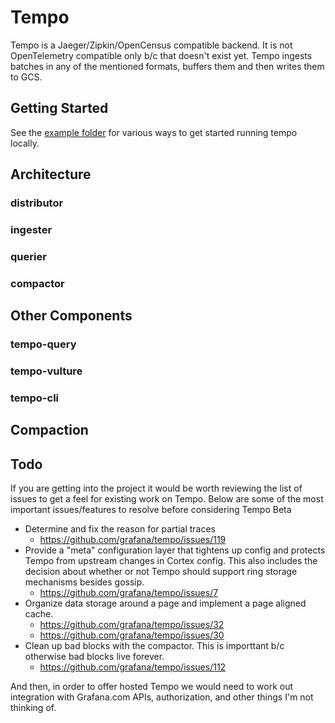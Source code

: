 # Tempo

Tempo is a Jaeger/Zipkin/OpenCensus compatible backend.  It is not OpenTelemetry compatible only b/c that doesn't exist yet.  Tempo ingests batches in any of the mentioned formats, buffers them and then writes them to GCS.

## Getting Started

See the [example folder](./example) for various ways to get started running tempo locally.

## Architecture

### distributor

### ingester

### querier

### compactor

## Other Components

### tempo-query

### tempo-vulture

### tempo-cli

## Compaction

## Todo

If you are getting into the project it would be worth reviewing the list of issues to get a feel for existing work on Tempo.  Below are some of the most important issues/features to resolve before considering Tempo Beta

- Determine and fix the reason for partial traces
  - https://github.com/grafana/tempo/issues/119
- Provide a "meta" configuration layer that tightens up config and protects Tempo from upstream changes in Cortex config.  This also includes the decision about whether or not Tempo should support ring storage mechanisms besides gossip.
  - https://github.com/grafana/tempo/issues/7
- Organize data storage around a page and implement a page aligned cache.
  - https://github.com/grafana/tempo/issues/32
  - https://github.com/grafana/tempo/issues/30
- Clean up bad blocks with the compactor.  This is importtant b/c otherwise bad blocks live forever.
   - https://github.com/grafana/tempo/issues/112

And then, in order to offer hosted Tempo we would need to work out integration with Grafana.com APIs, authorization, and other things I'm not thinking of.